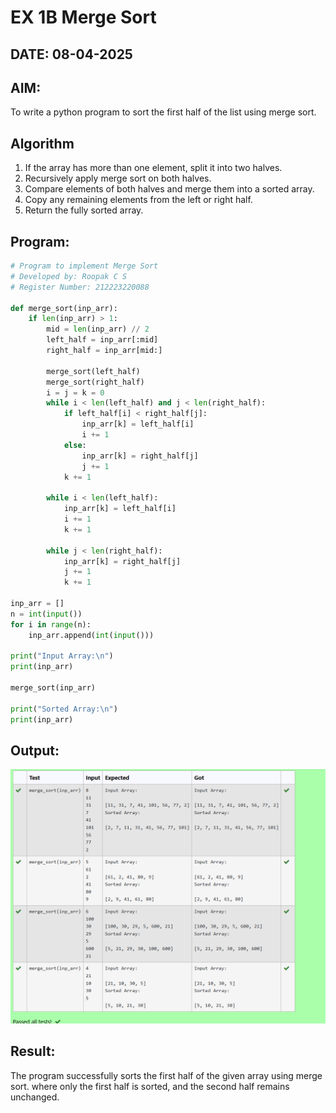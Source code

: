 # EX 1B Merge Sort

## DATE: 08-04-2025

## AIM:

To write a python program to sort the first half of the list using merge sort.

## Algorithm

1. If the array has more than one element, split it into two halves.
2. Recursively apply merge sort on both halves.
3. Compare elements of both halves and merge them into a sorted array.
4. Copy any remaining elements from the left or right half.
5. Return the fully sorted array.

## Program:

```python
# Program to implement Merge Sort
# Developed by: Roopak C S
# Register Number: 212223220088

def merge_sort(inp_arr):
    if len(inp_arr) > 1:
        mid = len(inp_arr) // 2
        left_half = inp_arr[:mid]
        right_half = inp_arr[mid:]

        merge_sort(left_half)
        merge_sort(right_half)
        i = j = k = 0
        while i < len(left_half) and j < len(right_half):
            if left_half[i] < right_half[j]:
                inp_arr[k] = left_half[i]
                i += 1
            else:
                inp_arr[k] = right_half[j]
                j += 1
            k += 1

        while i < len(left_half):
            inp_arr[k] = left_half[i]
            i += 1
            k += 1

        while j < len(right_half):
            inp_arr[k] = right_half[j]
            j += 1
            k += 1

inp_arr = []
n = int(input())
for i in range(n):
    inp_arr.append(int(input()))

print("Input Array:\n")
print(inp_arr)

merge_sort(inp_arr)

print("Sorted Array:\n")
print(inp_arr)
```

## Output:

![alt text](image-2.png)

## Result:

The program successfully sorts the first half of the given array using merge sort. where only the first half is sorted, and the second half remains unchanged.
